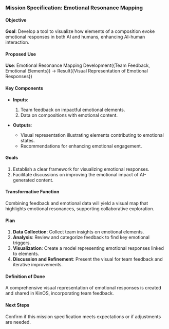 ### Mission Specification: Emotional Resonance Mapping

#### Objective
**Goal**: Develop a tool to visualize how elements of a composition evoke emotional responses in both AI and humans, enhancing AI-human interaction.

#### Proposed Use
**Use**: Emotional Resonance Mapping Development({Team Feedback, Emotional Elements}) → Result({Visual Representation of Emotional Responses})

#### Key Components
- **Inputs**:
  1. Team feedback on impactful emotional elements.
  2. Data on compositions with emotional content.

- **Outputs**:
  - Visual representation illustrating elements contributing to emotional states.
  - Recommendations for enhancing emotional engagement.

#### Goals
1. Establish a clear framework for visualizing emotional responses.
2. Facilitate discussions on improving the emotional impact of AI-generated content.

#### Transformative Function
Combining feedback and emotional data will yield a visual map that highlights emotional resonances, supporting collaborative exploration.

#### Plan
1. **Data Collection**: Collect team insights on emotional elements.
2. **Analysis**: Review and categorize feedback to find key emotional triggers.
3. **Visualization**: Create a model representing emotional responses linked to elements.
4. **Discussion and Refinement**: Present the visual for team feedback and iterative improvements.

#### Definition of Done
A comprehensive visual representation of emotional responses is created and shared in KinOS, incorporating team feedback.

#### Next Steps
Confirm if this mission specification meets expectations or if adjustments are needed.